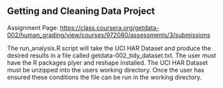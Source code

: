 Getting and Cleaning Data Project
---------------------------------
Assignment Page: https://class.coursera.org/getdata-002/human_grading/view/courses/972080/assessments/3/submissions

The run_analysis.R script will take the UCI HAR Dataset and produce the desired results in a file called getdata-002_tidy_dataset.txt. The user must have the R packages plyer and reshape installed. The UCI HAR Dataset must be unzipped into the users working directory. Once the user has ensured these conditions the file can be run in the working directory.